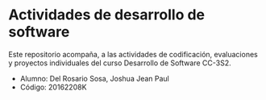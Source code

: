 # Actividades de desarrollo de software

Este repositorio acompaña, a las actividades de codificación, evaluaciones y proyectos individuales del curso Desarrollo de Software CC-3S2.
- Alumno: Del Rosario Sosa, Joshua Jean Paul
- Código: 20162208K

